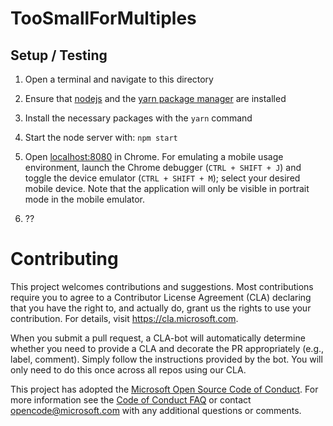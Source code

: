 # TooSmallForMultiples

## Setup / Testing

1. Open a terminal and navigate to this directory

2. Ensure that [nodejs](https://nodejs.org/) and the [yarn package manager](https://yarnpkg.com/en/docs/getting-started) are installed

3. Install the necessary packages with the `yarn` command

4. Start the node server with: `npm start`

5. Open [localhost:8080](http://localhost:8080/) in Chrome. For emulating a mobile usage environment, launch the Chrome debugger (`CTRL + SHIFT + J`) and toggle the device emulator (`CTRL + SHIFT + M`); select your desired mobile device. Note that the application will only be visible in portrait mode in the mobile emulator. 

6. ??

# Contributing

This project welcomes contributions and suggestions.  Most contributions require you to agree to a
Contributor License Agreement (CLA) declaring that you have the right to, and actually do, grant us
the rights to use your contribution. For details, visit https://cla.microsoft.com.

When you submit a pull request, a CLA-bot will automatically determine whether you need to provide
a CLA and decorate the PR appropriately (e.g., label, comment). Simply follow the instructions
provided by the bot. You will only need to do this once across all repos using our CLA.

This project has adopted the [Microsoft Open Source Code of Conduct](https://opensource.microsoft.com/codeofconduct/).
For more information see the [Code of Conduct FAQ](https://opensource.microsoft.com/codeofconduct/faq/) or
contact [opencode@microsoft.com](mailto:opencode@microsoft.com) with any additional questions or comments.
